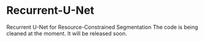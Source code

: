 # Recurrent-U-Net
Recurrent U-Net for Resource-Constrained Segmentation
The code is being cleaned at the moment. It will be released soon.
